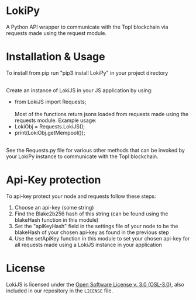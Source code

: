# LokiPy
A Python API wrapper to communicate with the Topl blockchain via requests made using the request module.

# Installation & Usage
To install from pip run "pip3 install LokiPy" in your project directory<br/><br/>

Create an instance of LokiJS in your JS application by using:<br/>
* from LokiJS import Requests;<br/><br/>
Most of the functions return jsons loaded from requests made using the requests module. Example usage: <br/>
* LokiObj = Requests.LokiJS();<br/>
* print(LokiObj.getMempool());<br/><br/>

See the Requests.py file for various other methods that can be invoked by your LokiPy instance to communicate with the Topl blockchain. 


# Api-Key protection
To api-key protect your node and requests follow these steps:<br/>
1. Choose an api-key (some string)<br/>
2. Find the Blake2b256 hash of this string (can be found using the blakeHash function in this module)<br/>
3. Set the "apiKeyHash" field in the settings file of your node to be the blakeHash of your chosen api-key as found in the previous step<br/>
4. Use the setApiKey function in this module to set your chosen api-key for all requests made using a LokiJS instance in your application<br/>

# License
LokiJS is licensed under the
[Open Software License v. 3.0 (OSL-3.0)](https://opensource.org/licenses/OSL-3.0), also included
in our repository in the `LICENSE` file.
